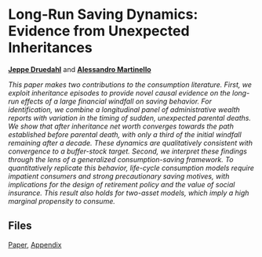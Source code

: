 # Long-Run Saving Dynamics: Evidence from Unexpected Inheritances

**[Jeppe Druedahl](https://sites.google.com/view/jeppe-druedahl/home)** and **[Alessandro Martinello](https://alemartinello.com)**

*This paper makes two contributions to the consumption literature. First, we exploit inheritance episodes to provide novel causal evidence on the long-run effects of a large financial windfall on saving behavior. For identification, we combine a longitudinal panel of administrative wealth reports with variation in the timing of sudden, unexpected parental deaths. We show that after inheritance net worth converges towards the path established before parental death, with only a third of the initial windfall remaining after a decade. These dynamics are qualitatively consistent with convergence to a buffer-stock target. Second, we interpret these findings through the lens of a generalized consumption-saving framework. To quantitatively replicate this behavior, life-cycle consumption models require impatient consumers and strong precautionary saving motives, with implications for the design of retirement policy and the value of social insurance. This result also holds for two-asset models, which imply a high marginal propensity to consume.*

Files
---
[Paper](https://raw.githubusercontent.com/alemartinello/Papers/master/long-run-saving-dynamics/paper.pdf), 
[Appendix](https://raw.githubusercontent.com/alemartinello/Papers/master/long-run-saving-dynamics/paper.pdf)
